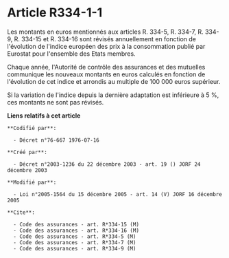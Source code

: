 # Article R334-1-1

Les montants en euros mentionnés aux articles R. 334-5, R. 334-7, R. 334-9, R. 334-15 et R. 334-16 sont révisés annuellement
en fonction de l'évolution de l'indice européen des prix à la consommation publié par Eurostat pour l'ensemble des Etats
membres.

Chaque année, l'Autorité de contrôle des assurances et des mutuelles communique les nouveaux montants en euros calculés en
fonction de l'évolution de cet indice et arrondis au multiple de 100 000 euros supérieur.

Si la variation de l'indice depuis la dernière adaptation est inférieure à 5 %, ces montants ne sont pas révisés.

**Liens relatifs à cet article**

	**Codifié par**:

	  - Décret n°76-667 1976-07-16

	**Créé par**:

	  - Décret n°2003-1236 du 22 décembre 2003 - art. 19 () JORF 24 décembre 2003

	**Modifié par**:

	  - Loi n°2005-1564 du 15 décembre 2005 - art. 14 (V) JORF 16 décembre 2005

	**Cite**:

	  - Code des assurances - art. R*334-15 (M)
	  - Code des assurances - art. R*334-16 (M)
	  - Code des assurances - art. R*334-5 (M)
	  - Code des assurances - art. R*334-7 (M)
	  - Code des assurances - art. R*334-9 (M)
